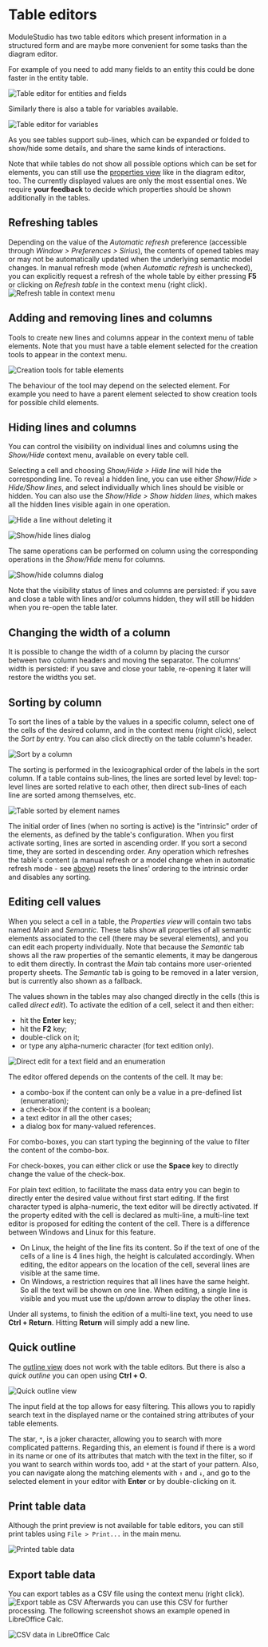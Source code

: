 # Table editors

ModuleStudio has two table editors which present information in a structured form and are maybe more convenient for some tasks than the diagram editor.

For example of you need to add many fields to an entity this could be done faster in the entity table.

![Table editor for entities and fields](images/ui_table_entities.png "Table editor for entities and fields")

Similarly there is also a table for variables available.

![Table editor for variables](images/ui_table_variables.png "Table editor for variables")

As you see tables support sub-lines, which can be expanded or folded to show/hide some details, and share the same kinds of interactions.

Note that while tables do not show all possible options which can be set for elements, you can still use the [properties view](33-Views#properties-view) like in the diagram editor, too. The currently displayed values are only the most essential ones. We require **your feedback** to decide which properties should be shown additionally in the tables.

## Refreshing tables

Depending on the value of the *Automatic refresh* preference (accessible through *Window > Preferences > Sirius*), the contents of opened tables may or may not be automatically updated when the underlying semantic model changes. In manual refresh mode (when *Automatic refresh* is unchecked), you can explicitly request a refresh of the whole table by either pressing **F5** or clicking on *Refresh table* in the context menu (right click). ![Refresh table in context menu](images/ui_table_refresh.png)

## Adding and removing lines and columns

Tools to create new lines and columns appear in the context menu of table elements. Note that you must have a table element selected for the creation tools to appear in the context menu.

![Creation tools for table elements](images/ui_table_creation_tools.png "Creation tools for table elements")

The behaviour of the tool may depend on the selected element. For example you need to have a parent element selected to show creation tools for possible child elements.

## Hiding lines and columns

You can control the visibility on individual lines and columns using the *Show/Hide* context menu, available on every table cell.

Selecting a cell and choosing *Show/Hide > Hide line* will hide the corresponding line. To reveal a hidden line, you can use either *Show/Hide > Hide/Show lines*, and select individually which lines should be visible or hidden. You can also use the *Show/Hide > Show hidden lines*, which makes all the hidden lines visible again in one operation. 

![Hide a line without deleting it](images/ui_table_hide_line.png "Hide a line without deleting it")

![Show/hide lines dialog](images/ui_table_show_hide_lines_dialog.png "Show/hide lines dialog")

The same operations can be performed on column using the corresponding operations in the *Show/Hide* menu for columns.

![Show/hide columns dialog](images/ui_table_show_hide_columns_dialog.png "Show/hide columns dialog")

Note that the visibility status of lines and columns are persisted: if you save and close a table with lines and/or columns hidden, they will still be hidden when you re-open the table later.

## Changing the width of a column

It is possible to change the width of a column by placing the cursor between two column headers and moving the separator. The columns' width is persisted: if you save and close your table, re-opening it later will restore the widths you set.

## Sorting by column

To sort the lines of a table by the values in a specific column, select one of the cells of the desired column, and in the context menu (right click), select the *Sort by* entry. You can also click directly on the table column's header.

![Sort by a column](images/ui_table_sort_by_column.png "Sort by a column")

The sorting is performed in the lexicographical order of the labels in the sort column. If a table contains sub-lines, the lines are sorted level by level: top-level lines are sorted relative to each other, then direct sub-lines of each line are sorted among themselves, etc.

![Table sorted by element names](images/ui_table_sorted_by_name.png "Table sorted by element names")

The initial order of lines (when no sorting is active) is the "intrinsic" order of the elements, as defined by the table's configuration. When you first activate sorting, lines are sorted in ascending order. If you sort a second time, they are sorted in descending order. Any operation which refreshes the table's content (a manual refresh or a model change when in automatic refresh mode - see [above](#refreshing-tables)) resets the lines' ordering to the intrinsic order and disables any sorting.

## Editing cell values

When you select a cell in a table, the *Properties view* will contain two tabs named *Main* and *Semantic*. These tabs show all properties of all semantic elements associated to the cell (there may be several elements), and you can edit each property individually. Note that because the *Semantic* tab shows all the raw properties of the semantic elements, it may be dangerous to edit them directly. In contrast the *Main* tab contains more user-oriented property sheets. The *Semantic* tab is going to be removed in a later version, but is currently also shown as a fallback.

The values shown in the tables may also changed directly in the cells (this is called *direct edit*). To activate the edition of a cell, select it and then either:

* hit the **Enter** key;
* hit the **F2** key;
* double-click on it;
* or type any alpha-numeric character (for text edition only).

![Direct edit for a text field and an enumeration](images/ui_table_direct_editing.png "Direct edit for a text field and an enumeration")

The editor offered depends on the contents of the cell. It may be:

* a combo-box if the content can only be a value in a pre-defined list (enumeration);
* a check-box if the content is a boolean;
* a text editor in all the other cases;
* a dialog box for many-valued references.

For combo-boxes, you can start typing the beginning of the value to filter the content of the combo-box.

For check-boxes, you can either click or use the **Space** key to directly change the value of the check-box.

For plain text edition, to facilitate the mass data entry you can begin to directly enter the desired value without first start editing. If the first character typed is alpha-numeric, the text editor will be directly activated. If the property edited with the cell is declared as multi-line, a multi-line text editor is proposed for editing the content of the cell. There is a difference between Windows and Linux for this feature.

* On Linux, the height of the line fits its content. So if the text of one of the cells of a line is 4 lines high, the height is calculated accordingly. When editing, the editor appears on the location of the cell, several lines are visible at the same time.
* On Windows, a restriction requires that all lines have the same height. So all the text will be shown on one line. When editing, a single line is visible and you must use the up/down arrow to display the other lines.

Under all systems, to finish the edition of a multi-line text, you need to use **Ctrl + Return**. Hitting **Return** will simply add a new line. 

## Quick outline

The [outline view](33-Views.md#outline-view) does not work with the table editors. But there is also a *quick outline* you can open using **Ctrl + O**.

![Quick outline view](images/ui_tables_quick_outline.png "Quick outline view")

The input field at the top allows for easy filtering. This allows you to rapidly search text in the displayed name or the contained string attributes of your table elements.

The star, `*`, is a joker character, allowing you to search with more complicated patterns. Regarding this, an element is found if there is a word in its name or one of its attributes that match with the text in the filter, so if you want to search within words too, add `*` at the start of your pattern. Also, you can navigate along the matching elements with `↑` and `↓`, and go to the selected element in your editor with **Enter** or by double-clicking on it.

## Print table data

Although the print preview is not available for table editors, you can still print tables using `File > Print...` in the main menu.

![Printed table data](images/ui_table_print.png "Printed table data")

## Export table data

You can export tables as a CSV file using the context menu (right click). ![Export table as CSV](images/ui_table_export_csv.png "Export table as CSV") Afterwards you can use this CSV for further processing. The following screenshot shows an example opened in LibreOffice Calc.

![CSV data in LibreOffice Calc](images/ui_table_export_csv_calc.png "CSV data in LibreOffice Calc")

